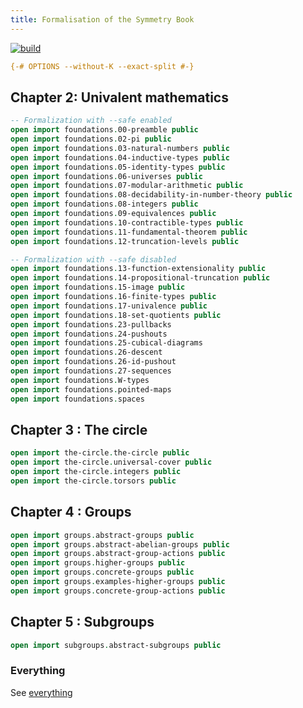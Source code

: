 ```yaml
---
title: Formalisation of the Symmetry Book
---
```


[![build](https://github.com/UniMath/SymmetryBookFormalization/actions/workflows/ci.yaml/badge.svg?branch=master)](https://github.com/UniMath/SymmetryBookFormalization/actions/workflows/ci.yaml)


```agda
{-# OPTIONS --without-K --exact-split #-}
```

## Chapter 2: Univalent mathematics


```agda
-- Formalization with --safe enabled
open import foundations.00-preamble public
open import foundations.02-pi public
open import foundations.03-natural-numbers public
open import foundations.04-inductive-types public
open import foundations.05-identity-types public
open import foundations.06-universes public
open import foundations.07-modular-arithmetic public
open import foundations.08-decidability-in-number-theory public
open import foundations.08-integers public
open import foundations.09-equivalences public
open import foundations.10-contractible-types public
open import foundations.11-fundamental-theorem public
open import foundations.12-truncation-levels public

-- Formalization with --safe disabled
open import foundations.13-function-extensionality public
open import foundations.14-propositional-truncation public
open import foundations.15-image public
open import foundations.16-finite-types public
open import foundations.17-univalence public
open import foundations.18-set-quotients public
open import foundations.23-pullbacks
open import foundations.24-pushouts
open import foundations.25-cubical-diagrams
open import foundations.26-descent
open import foundations.26-id-pushout
open import foundations.27-sequences
open import foundations.W-types
open import foundations.pointed-maps
open import foundations.spaces
```

## Chapter 3 : The circle

```agda
open import the-circle.the-circle public
open import the-circle.universal-cover public
open import the-circle.integers public
open import the-circle.torsors public
```

## Chapter 4 : Groups 

```agda
open import groups.abstract-groups public
open import groups.abstract-abelian-groups public
open import groups.abstract-group-actions public
open import groups.higher-groups public
open import groups.concrete-groups public
open import groups.examples-higher-groups public
open import groups.concrete-group-actions public
```

## Chapter 5 : Subgroups

```agda
open import subgroups.abstract-subgroups public
```

### Everything

See [everything](everything.html)

